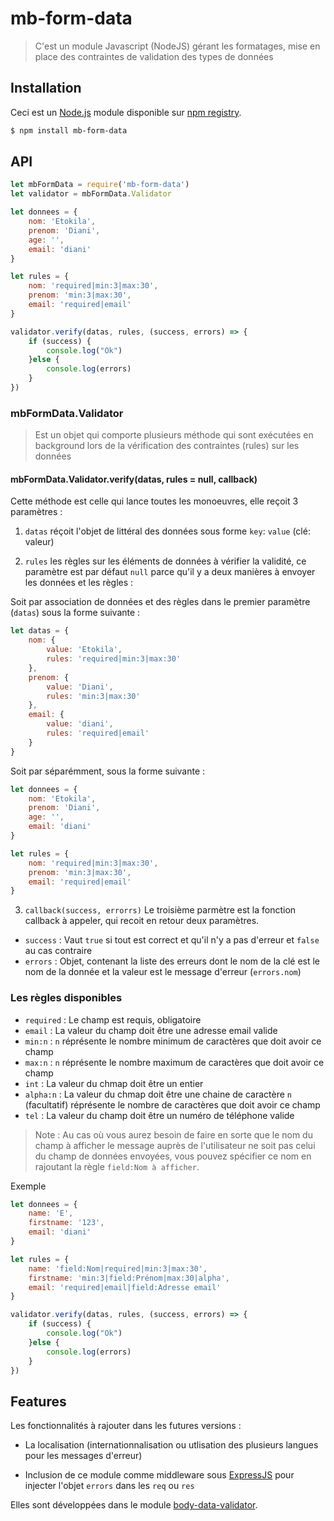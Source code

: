 # mb-form-data

> C'est un module Javascript (NodeJS) gérant les formatages, mise en place des contraintes de validation des types de données

## Installation

Ceci est un [Node.js](https://nodejs.org/en/) module disponible sur
[npm registry](https://www.npmjs.com/).

```bash
$ npm install mb-form-data
```

## API

```js
let mbFormData = require('mb-form-data')
let validator = mbFormData.Validator

let donnees = {
	nom: 'Etokila',
	prenom: 'Diani',
	age: '',
	email: 'diani'
}

let rules = {
	nom: 'required|min:3|max:30',
	prenom: 'min:3|max:30',
	email: 'required|email'
}

validator.verify(datas, rules, (success, errors) => {
	if (success) {
		console.log("Ok")
	}else {
		console.log(errors)
	}
})
```

### mbFormData.Validator

> Est un objet qui comporte plusieurs méthode qui sont exécutées en background lors de la vérification des contraintes (rules) sur les données

#### mbFormData.Validator.verify(datas, rules = null, callback)

Cette méthode est celle qui lance toutes les monoeuvres, elle reçoit 3 paramètres :
1. `datas` réçoit l'objet de littéral des données sous forme `key`: `value` (clé: valeur)

2. `rules` les règles sur les éléments de données à vérifier la validité, ce paramètre est par défaut `null` parce qu'il y a deux manières à envoyer les données et les règles : 

Soit par association de données et des règles dans le premier paramètre (`datas`) sous la forme suivante :

```js
let datas = {
	nom: {
		value: 'Etokila',
		rules: 'required|min:3|max:30'
	},
	prenom: {
		value: 'Diani',
		rules: 'min:3|max:30'
	},
	email: {
		value: 'diani',
		rules: 'required|email'
	}
}
```

Soit par séparémment, sous la forme suivante :

```js
let donnees = {
	nom: 'Etokila',
	prenom: 'Diani',
	age: '',
	email: 'diani'
}

let rules = {
	nom: 'required|min:3|max:30',
	prenom: 'min:3|max:30',
	email: 'required|email'
}
```

3. `callback(success, errorrs)` Le troisième parmètre est la fonction callback à appeler, qui recoit en retour deux paramètres.
* `success` : Vaut `true` si tout est correct et qu'il n'y a pas d'erreur et `false` au cas contraire
* `errors` : Objet, contenant la liste des erreurs dont le nom de la clé est le nom de la donnée et la valeur est le message d'erreur (`errors.nom`)

### Les règles disponibles

* `required` : Le champ est requis, obligatoire
* `email` : La valeur du champ doit être une adresse email valide
* `min:n` : `n` réprésente le nombre minimum de caractères que doit avoir ce champ
* `max:n` : `n` réprésente le nombre maximum de caractères que doit avoir ce champ
* `int` : La valeur du chmap doit être un entier
* `alpha:n` : La valeur du chmap doit être une chaine de caractère `n` (facultatif) réprésente le nombre de caractères que doit avoir ce champ
* `tel` : La valeur du champ doit être un numéro de téléphone valide

> Note : Au cas où vous aurez besoin de faire en sorte que le nom du champ à afficher le message auprès de l'utilisateur ne soit pas celui du champ de données envoyées, vous pouvez spécifier ce nom en rajoutant la règle `field:Nom à afficher`.

Exemple
```js
let donnees = {
	name: 'E',
	firstname: '123',
	email: 'diani'
}

let rules = {
	name: 'field:Nom|required|min:3|max:30',
	firstname: 'min:3|field:Prénom|max:30|alpha',
	email: 'required|email|field:Adresse email'
}

validator.verify(datas, rules, (success, errors) => {
	if (success) {
		console.log("Ok")
	}else {
		console.log(errors)
	}
})

```

## Features

Les fonctionnalités à rajouter dans les futures versions :

* La localisation (internationnalisation ou utlisation des plusieurs langues pour les messages d'erreur)

* Inclusion de ce module comme middleware sous [ExpressJS](http://expressjs.com/) pour injecter l'objet `errors` dans les `req` ou `res`

Elles sont développées dans le module [body-data-validator](https://www.npmjs.com/package/body-data-validator).
